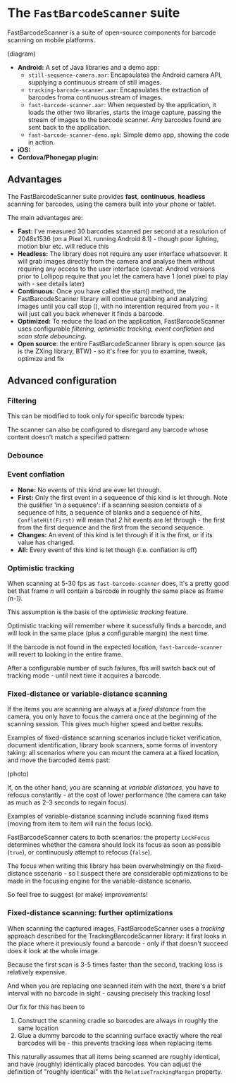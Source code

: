 # The `FastBarcodeScanner` suite
FastBarcodeScanner is a suite of open-source components for barcode scanning on mobile platforms.
 
(diagram)

- **Android:** A set of Java libraries and a demo app:
    - `still-sequence-camera.aar`: Encapsulates the Android camera API, supplying a
    continuous stream of still images.
    - `tracking-barcode-scanner.aar`: Encapsulates the extraction of barcodes froma continuous 
    stream of images.
    - `fast-barcode-scanner.aar`: When requested by the application, it loads the other two 
    libraries, starts the image capture, 
    passing the stream of images to the barcode scanner. Any barcodes found are sent back to 
    the application.
    - `fast-barcode-scanner-demo.apk`: Simple demo app, showing the code in action.
- **iOS:**
- **Cordova/Phonegap plugin:**

## Advantages

The FastBarcodeScanner suite provides **fast**, **continuous**, **headless** scanning 
for barcodes, using the camera built into your phone or tablet.
 
The main advantages are:
 
- **Fast:** I've measured 30 barcodes scanned per second at a resolution of 2048x1536 (on a Pixel XL running Android 8.1) - though poor lighting, motion blur etc. will reduce this
- **Headless:** The library does not require any user interface whatsoever. It will grab images directly from the camera and analyse them without requiring any access to the user interface (caveat: Android versions prior to Lollipop require that you let the camera have 1 (one) pixel to play with - see details later)
- **Continuous:** Once you have called the start() method, the FastBarcodeScanner library will continue grabbing and analyzing images until you call stop (), with no interention required from you - it will just call you back whenever it finds a barcode.
- **Optimized:** To reduce the load on the application, FastBarcodeScanner uses configurable *filtering,* *optimistic tracking,* *event conflation* and *scan state debouncing*.
- **Open source**: the entire FastBarcodeScanner library is open source (as is the ZXing library, BTW) - so it's free for you to examine, tweak, optimize and fix
 
## Advanced configuration

### Filtering
This can be modified to look only for specific barcode types:

The scanner can also be configured to disregard any barcode whose content doesn't match a specified 
pattern:

### Debounce

### Event conflation

- **None:** No events of this kind are ever let through.
- **First:** Only the first event in a sequeence of this kind is let through. Note the 
             qualifier 'in a sequence': if a scanning session consists of a sequence
             of hits, a sequence of blanks and a sequence of hits, `ConflateHit(First)` 
             will mean that *2* hit events are let through - the first from the first 
             dequence and the first from the second sequence.
- **Changes:** An event of this kind is let through if it is the first, or if its 
               value has changed.
- **All:** Every event of this kind is let though (i.e. conflation is off)

### Optimistic tracking

When scanning at 5-30 fps as `fast-barcode-scanner` does, it's a pretty good bet that 
frame *n* will contain a barcode in roughly the same place as frame *(n-1).*
 
This assumption is the basis of the *optimistic tracking* feature.

Optimistic tracking will remember where it sucessfully finds a barcode, and will look in the 
same place (plus a configurable margin) the next time.
 
If the barcode is not found in the expected location, `fast-barcode-scanner` will revert
to looking in the entire frame.

After a configurable number of such failures, fbs will switch back out of tracking mode - 
until next time it acquires a barcode.

### Fixed-distance or variable-distance scanning
If the items you are scanning are always at a *fixed distance* from the camera, you only have to focus the camera once at the beginning of the scanning session. This gives much higher speed and better results.

Examples of fixed-distance scanning scenarios include ticket verification, document identification, library book scanners, some forms of inventory taking: all scenarios where you can mount the camera at a fixed location, and move the barcoded items past:

(photo)

If, on the other hand, you are scanning at *variable distances*, you have to refocus constantly - at the cost of lower performance (the camera can take as much as 2-3 seconds to regain focus).

Examples of variable-distance scanning include scanning fixed items (moving from item to item will ruin the focus lock).

FastBarcodeScanner caters to both scenarios: the property `LockFocus` determines whether the camera should lock its focus as soon as possible (`true`), or continuously attempt to refocus (`false`).

The focus when writing this library has been overwhelmingly on the fixed-distance sscenario - so I suspect there are considerable optimizations to be made in the focusing engine for the variable-distance scenario.

So feel free to suggest (or make) improvements!
 
### Fixed-distance scanning: further optimizations

When scanning the captured images, FastBarcodeScanner uses a *tracking* approach described for the TrackingBarcodeScanner library: it first looks in the place where it previously found a barcode - only if that doesn't succeed does it look at the whole image.

Because the first scan is 3-5 times faster than the second, tracking loss is relatively expensive.

And when you are replacing one scanned item with the next, there's a brief interval with no barcode in sight - causing precisely this tracking loss!

Our fix for this has been to 

1. Construct the scanning cradle so barcodes are always in roughly the same location
2. Glue a dummy barcode to the scanning surface exactly where the real barcodes will be - this prevents tracking loss when replacing items

This naturally assumes that all items being scanned are roughly identical, and have (roughly) identically placed barcodes. You can adjust the definition of "roughly identical" with the `RelativeTrackingMargin` property.

